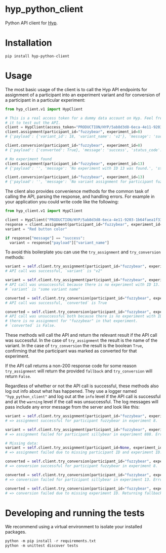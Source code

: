 # hyp_python_client
Python API client for [Hyp](https://onhyp.com/).

# Installation
```shell
pip install hyp-python-client
```

# Usage
The most basic usage of the client is to call the Hyp API endpoints for assignment
of a participant into an experiment variant and for conversion of a participant
in a particular experiment:
```python
from hyp_client.v1 import HypClient

# This is a real access token for a dummy data account on Hyp. Feel free to use
# it to test out the API.
client = HypClient(access_token="PRODUCTION/HYP/5ab8d3d8-6eca-4e11-9203-1b64faea1f33")
client.assignment(participant_id="fuzzybear", experiment_id=8)
# {'payload': {'variant_id': 18, 'variant_name': 'v2'}, 'message': 'success', 'status_code': 200}

client.conversion(participant_id="fuzzybear", experiment_id=8)
# {'payload': {'converted': True}, 'message': 'success', 'status_code': 200}

# No experiment found
client.assignment(participant_id="fuzzybear", experiment_id=13)
# {'payload': '', 'message': 'No experiment with ID 13 was found.', 'status_code': 404}

client.conversion(participant_id="fuzzybear", experiment_id=13)
# {'payload': '', 'message': 'No variant assignment for participant fuzzybear in experiment 8 was found. Participants must be assigned to a variant before conversion can be recorded.', 'status_code': 404}
```

The client also provides convenience methods for the common task of calling the
API, parsing the response, and handling errors. For example in your application
you could write code like the following:
```python
from hyp_client.v1 import HypClient

client = HypClient("PRODUCTION/HYP/5ab8d3d8-6eca-4e11-9203-1b64faea1f33")
response = client.assignment(participant_id="fuzzybear", experiment_id=8)
variant = "Red button color"

if response["message"] == "success":
  variant = response["payload"]["variant_name"]
```

To avoid this boilerplate you can use the `try_assignment` and `try_conversion`
methods:
```python
variant = self.client.try_assignment(participant_id="fuzzybear", experiment_id=8, fallback="some variant name")
# API call was successful, `variant` is "v2"

variant = self.client.try_assignment(participant_id="fuzzybear", experiment_id=13, fallback="some variant name")
# API call was unsuccessful because there is no experiment with ID 13.
# `variant` is "some variant name"

converted = self.client.try_conversion(participant_id="fuzzybear", experiment_id=8)
# API call was successful, `converted` is True

converted = self.client.try_conversion(participant_id="fuzzybear", experiment_id=13)
# API call was unsuccessful both because there is no experiment with ID 13 and
# there is no assignment for "fuzzybear" in that experiment.
# `converted` is False.
```

These methods will call the API and return the relevant result if the API call
was successful. In the case of `try_assignment` the result is the name of the
variant. In the case of `try_conversion` the result is the boolean `True`, confirming
that the participant was marked as converted for that experiment.

If the API call returns a non-200 response code for some reason `try_assignment`
will return the provided `fallback` and `try_conversion` will return `False`.

Regardless of whether or not the API call is successful, these methods also log
out info about what has happened. They use a logger named `"hyp_python_client"`
and log out at the `info` level if the API call is successful and at the `warning`
level if the call was unsuccessful. The log messages will pass include any error
message from the server and look like this:
```python
variant = self.client.try_assignment(participant_id="fuzzybear", experiment_id=8, fallback="some variant name")
# => assignment successful for participant fuzzybear in experiment 8.

variant = self.client.try_assignment(participant_id="fuzzybear", experiment_id=13, fallback="some variant name")
# => assignment failed for participant sillybear in experiment 888. Error: No experiment with ID 13 was found. Returning fallback some variant name.

# Missing data:
variant = self.client.try_assignment(participant_id=None, experiment_id=None, fallback="some variant name")
# => assignment failed due to missing participant ID and experiment ID. Returning fallback some variant name.

converted = self.client.try_conversion(participant_id="fuzzybear", experiment_id=8)
# => conversion successful for participant fuzzybear in experiment 8.

converted = self.client.try_conversion(participant_id="fuzzybear", experiment_id=13)
# => conversion failed for participant sillybear in experiment 13. Error: No variant assignment for participant sillybear in experiment 888 was found. Participants must be assigned to a variant before conversion can be recorded. Returning fallback False.

converted = self.client.try_conversion(participant_id="fuzzybear", experiment_id=None)
# => conversion failed due to missing experiment ID. Returning fallback False.
```

# Developing and running the tests
We recommend using a virtual environment to isolate your installed packages.

```python
python -m pip install -r requirements.txt
python -m unittest discover tests
```
